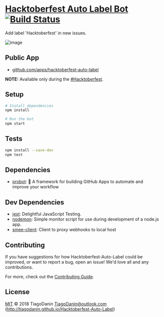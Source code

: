 # [Hacktoberfest Auto Label Bot](https://github.com/apps/hacktoberfest-auto-label) [![Build Status](https://travis-ci.org/TiagoDanin/Hacktoberfest-Auto-Label.svg?branch=master)](https://travis-ci.org/TiagoDanin/Hacktoberfest-Auto-Label)

Add label &#39;Hacktoberfest&#39; in new issues.

![image](https://user-images.githubusercontent.com/5731176/46247590-047c1280-c3e4-11e8-97ce-4155445dd609.png)

## Public App

- [github.com/apps/hacktoberfest-auto-label](https://github.com/apps/hacktoberfest-auto-label)

**NOTE:** Available only during the [#Hacktoberfest](https://hacktoberfest.digitalocean.com).

## Setup

```sh
# Install dependencies
npm install

# Run the bot
npm start
```

## Tests

```sh
npm install --save-dev
npm test
```

## Dependencies

- [probot](https://ghub.io/probot): 🤖 A framework for building GitHub Apps to automate and improve your workflow

## Dev Dependencies

- [jest](https://ghub.io/jest): Delightful JavaScript Testing.
- [nodemon](https://ghub.io/nodemon): Simple monitor script for use during development of a node.js app.
- [smee-client](https://ghub.io/smee-client): Client to proxy webhooks to local host

## Contributing

If you have suggestions for how Hacktoberfest-Auto-Label could be improved, or want to report a bug, open an issue! We'd love all and any contributions.

For more, check out the [Contributing Guide](CONTRIBUTING.md).

## License

[MIT](LICENSE) © 2018 TiagoDanin <TiagoDanin@outlook.com> (http://tiagodanin.github.io/Hacktoberfest-Auto-Label)
